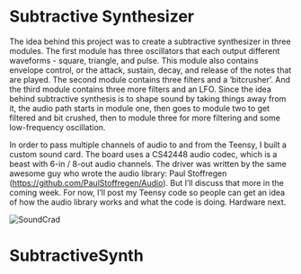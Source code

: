 # Subtractive Synthesizer
The idea behind this project was to create a subtractive synthesizer in three modules. The first module has three oscillators that each output different waveforms - square, triangle, and pulse. This module also contains envelope control, or the attack, sustain, decay, and release of the notes that are played. The second module contains three filters and a ‘bitcrusher’. And the third module contains three more filters and an LFO. Since the idea behind subtractive synthesis is to shape sound by taking things away from it, the audio path starts in module one, then goes to module two to get filtered and bit crushed, then to module three for more filtering and some low-frequency oscillation. 

In order to pass multiple channels of audio to and from the Teensy, I built a custom sound card. The board uses a CS42448 audio codec, which is a beast with 6-in / 8-out audio channels. The driver was written by the same awesome guy who wrote the audio library: Paul Stoffregen (https://github.com/PaulStoffregen/Audio). But I’ll discuss that more in the coming week. For now, I’ll post my Teensy code so people can get an idea of how the audio library works and what the code is doing. Hardware next.   


![SoundCrad](https://user-images.githubusercontent.com/79474454/115282992-acbb6900-a0ff-11eb-9735-deb7b5601ab8.jpg)

# SubtractiveSynth
